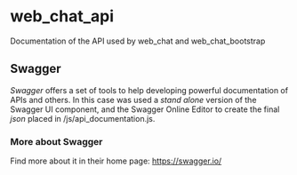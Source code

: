 # web_chat_api
Documentation of the API used by web_chat and web_chat_bootstrap

## Swagger
*Swagger* offers a set of tools to help developing powerful documentation of APIs and others.
In this case was used a *stand alone* version of the Swagger UI component, and the Swagger Online Editor to create the final *json* placed in /js/api_documentation.js.

### More about Swagger
Find more about it in their home page: https://swagger.io/
